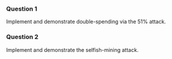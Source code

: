 ### Question 1
Implement and demonstrate double-spending via the 51% attack.

### Question 2
Implement and demonstrate the selfish-mining attack.